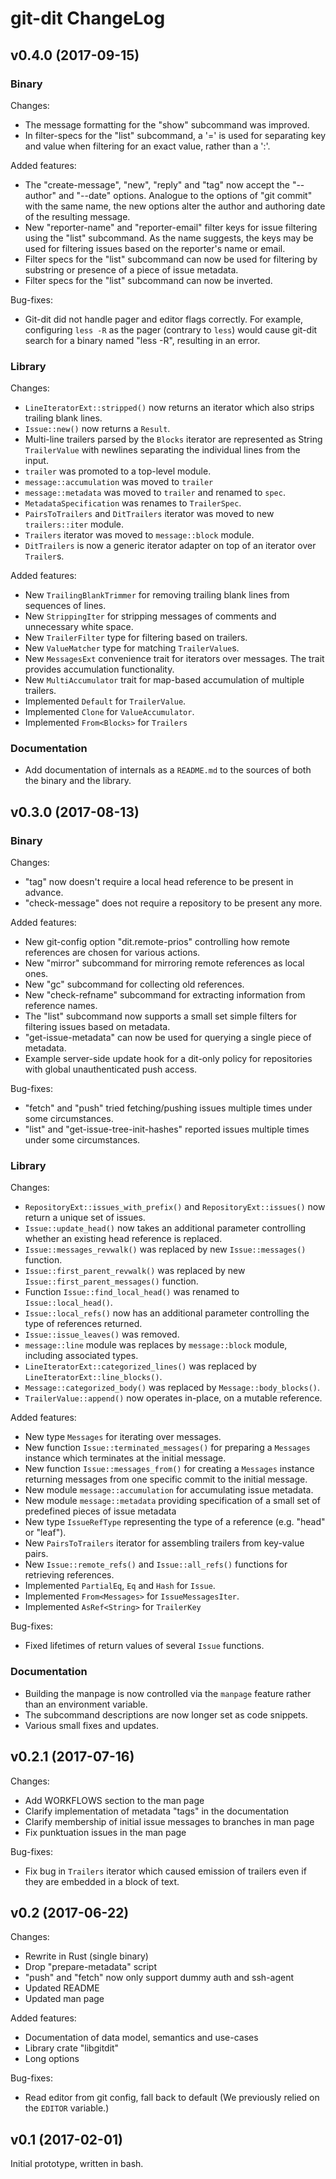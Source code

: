 # git-dit ChangeLog

## v0.4.0 (2017-09-15)

### Binary

Changes:
 * The message formatting for the "show" subcommand was improved.
 * In filter-specs for the "list" subcommand, a '=' is used for separating key
   and value when filtering for an exact value, rather than a ':'.

Added features:
 * The "create-message", "new", "reply" and "tag" now accept the "--author" and
   "--date" options. Analogue to the options of "git commit" with the same name,
   the new options alter the author and authoring date of the resulting message.
 * New "reporter-name" and "reporter-email" filter keys for issue filtering
   using the "list" subcommand. As the name suggests, the keys may be used for
   filtering issues based on the reporter's name or email.
 * Filter specs for the "list" subcommand can now be used for filtering by
   substring or presence of a piece of issue metadata.
 * Filter specs for the "list" subcommand can now be inverted.

Bug-fixes:
 * Git-dit did not handle pager and editor flags correctly. For example,
   configuring `less -R` as the pager (contrary to `less`) would cause git-dit
   search for a binary named "less -R", resulting in an error.

### Library

Changes:
 * `LineIteratorExt::stripped()` now returns an iterator which also strips
   trailing blank lines.
 * `Issue::new()` now returns a `Result`.
 * Multi-line trailers parsed by the `Blocks` iterator are represented as String
   `TrailerValue` with newlines separating the individual lines from the input.
 * `trailer` was promoted to a top-level module.
 * `message::accumulation` was moved to `trailer`
 * `message::metadata` was moved to `trailer` and renamed to `spec`.
 * `MetadataSpecification` was renames to `TrailerSpec`.
 * `PairsToTrailers` and `DitTrailers` iterator was moved to new
   `trailers::iter` module.
 * `Trailers` iterator was moved to `message::block` module.
 * `DitTrailers` is now a generic iterator adapter on top of an iterator over
   `Trailer`s.

Added features:
 * New `TrailingBlankTrimmer` for removing trailing blank lines from sequences
   of lines.
 * New `StrippingIter` for stripping messages of comments and unnecessary white
   space.
 * New `TrailerFilter` type for filtering based on trailers.
 * New `ValueMatcher` type for matching `TrailerValue`s.
 * New `MessagesExt` convenience trait for iterators over messages. The trait
   provides accumulation functionality.
 * New `MultiAccumulator` trait for map-based accumulation of multiple trailers.
 * Implemented `Default` for `TrailerValue`.
 * Implemented `Clone` for `ValueAccumulator`.
 * Implemented `From<Blocks>` for `Trailers`

### Documentation
 * Add documentation of internals as a `README.md` to the sources of both the
   binary and the library.


## v0.3.0 (2017-08-13)

### Binary

Changes:
 * "tag" now doesn't require a local head reference to be present in advance.
 * "check-message" does not require a repository to be present any more.

Added features:
 * New git-config option "dit.remote-prios" controlling how remote references
   are chosen for various actions.
 * New "mirror" subcommand for mirroring remote references as local ones.
 * New "gc" subcommand for collecting old references.
 * New "check-refname" subcommand for extracting information from reference
   names.
 * The "list" subcommand now supports a small set simple filters for filtering
   issues based on metadata.
 * "get-issue-metadata" can now be used for querying a single piece of metadata.
 * Example server-side update hook for a dit-only policy for repositories with
   global unauthenticated push access.

Bug-fixes:
 * "fetch" and "push" tried fetching/pushing issues multiple times under some
   circumstances.
 * "list" and "get-issue-tree-init-hashes" reported issues multiple times under
   some circumstances.

### Library

Changes:
 * `RepositoryExt::issues_with_prefix()` and `RepositoryExt::issues()` now
   return a unique set of issues.
 * `Issue::update_head()` now takes an additional parameter controlling whether
   an existing head reference is replaced.
 * `Issue::messages_revwalk()` was replaced by new `Issue::messages()` function.
 * `Issue::first_parent_revwalk()` was replaced by new
   `Issue::first_parent_messages()` function.
 * Function `Issue::find_local_head()` was renamed to `Issue::local_head()`.
 * `Issue::local_refs()` now has an additional parameter controlling the type of
   references returned.
 * `Issue::issue_leaves()` was removed.
 * `message::line` module was replaces by `message::block` module, including
   associated types.
 * `LineIteratorExt::categorized_lines()` was replaced by
   `LineIteratorExt::line_blocks()`.
 * `Message::categorized_body()` was replaced by `Message::body_blocks()`.
 * `TrailerValue::append()` now operates in-place, on a mutable reference.

Added features:
 * New type `Messages` for iterating over messages.
 * New function `Issue::terminated_messages()` for preparing a `Messages`
   instance which terminates at the initial message.
 * New function `Issue::messages_from()` for creating a `Messages` instance
   returning messages from one specific commit to the initial message.
 * New module `message::accumulation` for accumulating issue metadata.
 * New module `message::metadata` providing specification of a small set of
   predefined pieces of issue metadata
 * New type `IssueRefType` representing the type of a reference (e.g. "head" or
   "leaf").
 * New `PairsToTrailers` iterator for assembling trailers from key-value pairs.
 * New `Issue::remote_refs()` and `Issue::all_refs()` functions for retrieving
   references.
 * Implemented `PartialEq`, `Eq` and `Hash` for `Issue`.
 * Implemented `From<Messages>` for `IssueMessagesIter`.
 * Implemented `AsRef<String>` for `TrailerKey`

Bug-fixes:
 * Fixed lifetimes of return values of several `Issue` functions.

### Documentation
 * Building the manpage is now controlled via the `manpage` feature rather than
   an environment variable.
 * The subcommand descriptions are now longer set as code snippets.
 * Various small fixes and updates.


## v0.2.1 (2017-07-16)

Changes:
 * Add WORKFLOWS section to the man page
 * Clarify implementation of metadata "tags" in the documentation
 * Clarify membership of initial issue messages to branches in man page
 * Fix punktuation issues in the man page

Bug-fixes:
 * Fix bug in `Trailers` iterator which caused emission of trailers even if they
   are embedded in a block of text.


## v0.2 (2017-06-22)

Changes:
 * Rewrite in Rust (single binary)
 * Drop "prepare-metadata" script
 * "push" and "fetch" now only support dummy auth and ssh-agent
 * Updated README
 * Updated man page

Added features:
 * Documentation of data model, semantics and use-cases
 * Library crate "libgitdit"
 * Long options

Bug-fixes:
 * Read editor from git config, fall back to default
   (We previously relied on the `EDITOR` variable.)


## v0.1 (2017-02-01)

Initial prototype, written in bash.

